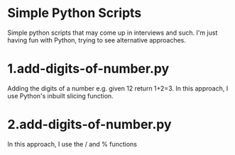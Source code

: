 # Simple Python Scripts
Simple python scripts that may come up in interviews and such. I'm just having fun with Python, trying to see alternative approaches.

# 1.add-digits-of-number.py
Adding the digits of a number e.g. given 12 return 1+2=3. In this approach, I use Python's inbuilt slicing function.

# 2.add-digits-of-number.py
In this approach, I use the / and % functions
